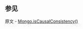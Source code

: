 ## 参见

原文 - [Mongo.isCausalConsistency()]( https://docs.mongodb.com/manual/reference/method/Mongo.isCausalConsistency/ )

